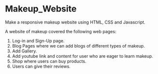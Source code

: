 # Makeup_Website
Make a responsive makeup website using HTML, CSS and Javascript.

A website of makeup covered the following web pages:
1. Log-in and Sign-Up page.
2. Blog Pages where we can add blogs of different types of makeup.
3. Add Gallery.
4. Add youtube link and content for user who are eager to learn makeup.
5. Shop where users can buy products.
6. Users can give their reviews.
